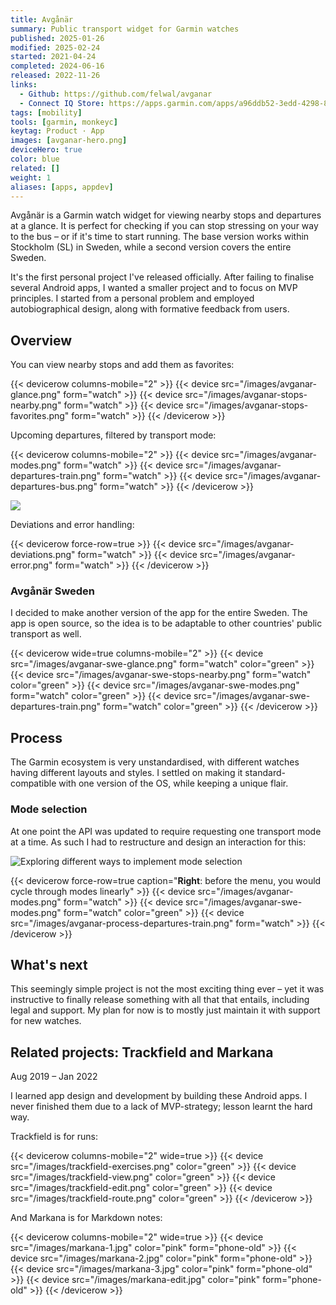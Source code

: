 ```yaml
---
title: Avgånär
summary: Public transport widget for Garmin watches
published: 2025-01-26
modified: 2025-02-24
started: 2021-04-24
completed: 2024-06-16
released: 2022-11-26
links:
  - Github: https://github.com/felwal/avganar
  - Connect IQ Store: https://apps.garmin.com/apps/a96ddb52-3edd-4298-8348-5bd818376a2a
tags: [mobility]
tools: [garmin, monkeyc]
keytag: Product · App
images: [avganar-hero.png]
deviceHero: true
color: blue
related: []
weight: 1
aliases: [apps, appdev]
---
```


Avgånär is a Garmin watch widget for viewing nearby stops and departures at a glance. It is perfect for checking if you can stop stressing on your way to the bus – or if it's time to start running. The base version works within Stockholm (SL) in Sweden, while a second version covers the entire Sweden.

It's the first personal project I've released officially. After failing to finalise several Android apps, I wanted a smaller project and to focus on MVP principles. I started from a personal problem and employed autobiographical design, along with formative feedback from users.

## Overview

You can view nearby stops and add them as favorites:

{{< devicerow columns-mobile="2" >}}
    {{< device src="/images/avganar-glance.png" form="watch" >}}
    {{< device src="/images/avganar-stops-nearby.png" form="watch" >}}
    {{< device src="/images/avganar-stops-favorites.png" form="watch" >}}
{{< /devicerow >}}

Upcoming departures, filtered by transport mode:

{{< devicerow columns-mobile="2" >}}
    {{< device src="/images/avganar-modes.png" form="watch" >}}
    {{< device src="/images/avganar-departures-train.png" form="watch" >}}
    {{< device src="/images/avganar-departures-bus.png" form="watch" >}}
{{< /devicerow >}}

![](/images/avganar-irl.jpg)

Deviations and error handling:

{{< devicerow force-row=true >}}
    {{< device src="/images/avganar-deviations.png" form="watch" >}}
    {{< device src="/images/avganar-error.png" form="watch" >}}
{{< /devicerow >}}

### Avgånär Sweden

I decided to make another version of the app for the entire Sweden. The app is open source, so the idea is to be adaptable to other countries' public transport as well.

{{< devicerow wide=true columns-mobile="2" >}}
    {{< device src="/images/avganar-swe-glance.png" form="watch" color="green" >}}
    {{< device src="/images/avganar-swe-stops-nearby.png" form="watch" color="green" >}}
    {{< device src="/images/avganar-swe-modes.png" form="watch" color="green" >}}
    {{< device src="/images/avganar-swe-departures-train.png" form="watch" color="green" >}}
{{< /devicerow >}}

## Process

The Garmin ecosystem is very unstandardised, with different watches having different layouts and styles. I settled on making it standard-compatible with one version of the OS, while keeping a unique flair.

### Mode selection

At one point the API was updated to require requesting one transport mode at a time. As such I had to restructure and design an interaction for this:

![Exploring different ways to implement mode selection](/images/avganar-figma.png)

{{< devicerow force-row=true caption="**Right**: before the menu, you would cycle through modes linearly" >}}
    {{< device src="/images/avganar-modes.png" form="watch" >}}
    {{< device src="/images/avganar-swe-modes.png" form="watch" color="green" >}}
    {{< device src="/images/avganar-process-departures-train.png" form="watch" >}}
{{< /devicerow >}}

## What's next

This seemingly simple project is not the most exciting thing ever – yet it was instructive to finally release something with all that that entails, including legal and support. My plan for now is to mostly just maintain it with support for new watches.

## Related projects: Trackfield and Markana

<p class="caption">Aug 2019 – Jan 2022</p>

I learned app design and development by building these Android apps. I never finished them due to a lack of MVP-strategy; lesson learnt the hard way.

Trackfield is for runs:

{{< devicerow columns-mobile="2" wide=true >}}
    {{< device src="/images/trackfield-exercises.png" color="green" >}}
    {{< device src="/images/trackfield-view.png" color="green" >}}
    {{< device src="/images/trackfield-edit.png" color="green" >}}
    {{< device src="/images/trackfield-route.png" color="green" >}}
{{< /devicerow >}}

And Markana is for Markdown notes:

{{< devicerow columns-mobile="2" wide=true >}}
    {{< device src="/images/markana-1.jpg" color="pink" form="phone-old" >}}
    {{< device src="/images/markana-2.jpg" color="pink" form="phone-old" >}}
    {{< device src="/images/markana-3.jpg" color="pink" form="phone-old" >}}
    {{< device src="/images/markana-edit.jpg" color="pink" form="phone-old" >}}
{{< /devicerow >}}
